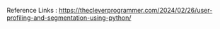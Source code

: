 Reference Links : https://thecleverprogrammer.com/2024/02/26/user-profiling-and-segmentation-using-python/
